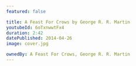 ```yaml
---
featured: false

title: A Feast For Crows by George R. R. Martin
youtubeId: 6oTxnwwtFx4
duration: 2:42
datePublished: 2014-04-26
image: cover.jpg

ownedBy: A Feast For Crows, George R. R. Martin
---
```

